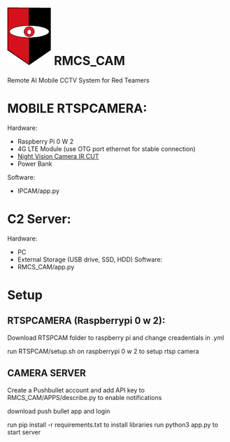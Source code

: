 # <img src="static/images/RMCS.png" alt="RMCS Image" width="100" style="display:inline;"> RMCS_CAM 
Remote AI Mobile CCTV System for Red Teamers



# MOBILE RTSPCAMERA:
Hardware:
  -  Raspberry Pi 0 W 2
  -  4G LTE Module (use OTG port ethernet for stable connection)
  -  [Night Vision Camera IR CUT](https://www.amazon.co.uk/Dorhea-Raspberry-Camera-Automatic-Adjustable/dp/B07DNSKMZ1/ref=sr_1_9)
  -  Power Bank

Software:
  -  IPCAM/app.py

# C2 Server:
Hardware:
  - PC
  - External Storage (USB drive, SSD, HDD)
Software:
 - RMCS_CAM/app.py


# Setup
## RTSPCAMERA (Raspberrypi 0 w 2):

Download RTSPCAM folder to raspberry pi and change creadentials in .yml 

run RTSPCAM/setup.sh on raspberrypi 0  w 2 to setup rtsp camera

## CAMERA SERVER
Create a Pushbullet account and add API key to RMCS_CAM/APPS/describe.py to enable notifications

download push bullet app and login 

run pip install -r requirements.txt to install libraries
run python3 app.py to start server

